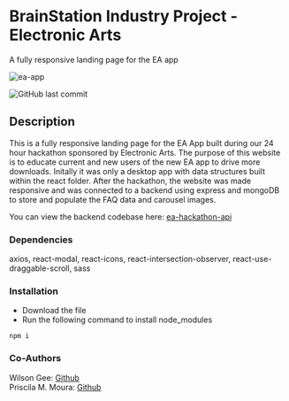 # BrainStation Industry Project - Electronic Arts

A fully responsive landing page for the EA app

![ea-app](https://user-images.githubusercontent.com/43556396/209019316-f6c2e732-7a12-4d70-b6a7-ca78657117a6.png)

![GitHub last commit](https://img.shields.io/github/last-commit/jackytam2020/ea-hackathon)
## Description
This is a fully responsive landing page for the EA App built during our 24 hour hackathon sponsored by Electronic Arts. The purpose of this website is to educate current and new users of the new EA app to drive more downloads. Initally it was only a desktop app with data structures built within the react folder. After the hackathon, the website was made responsive and was connected to a backend using express and mongoDB to store and populate the FAQ data and carousel images.

You can view the backend codebase here:
[ea-hackathon-api](https://github.com/jackytam2020/ea-hackathon-api)

### Dependencies
axios, react-modal, react-icons, react-intersection-observer, react-use-draggable-scroll, sass

### Installation 
* Download the file
* Run the following command to install node_modules

```
npm i
```
### Co-Authors
Wilson Gee: [Github](https://github.com/wilsonn-g) <br/>
Priscila M. Moura: [Github](https://github.com/PriscilaMMoura)
